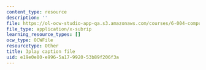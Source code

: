 ```yaml
---
content_type: resource
description: ''
file: https://ol-ocw-studio-app-qa.s3.amazonaws.com/courses/6-004-computation-structures-spring-2017/e19e0e80e9965a17992053b89f206f3a_2IQxigpPMns.vtt
file_type: application/x-subrip
learning_resource_types: []
ocw_type: OCWFile
resourcetype: Other
title: 3play caption file
uid: e19e0e80-e996-5a17-9920-53b89f206f3a
---
```

